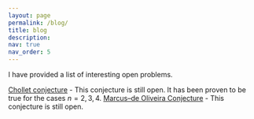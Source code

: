 ```yaml
---
layout: page
permalink: /blog/
title: blog
description:
nav: true
nav_order: 5
---
```


I have provided a list of interesting open problems.

[Chollet conjecture](/blog/conj1) - This conjecture is still open. It has been proven to be true for the cases $n = 2, 3, 4$.
[Marcus–de Oliveira Conjecture](/blog/conj2) - This conjecture is still open.


